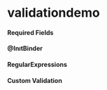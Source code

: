 # validationdemo

#### Required Fields
#### @InıtBinder
#### RegularExpressions
#### Custom Validation
